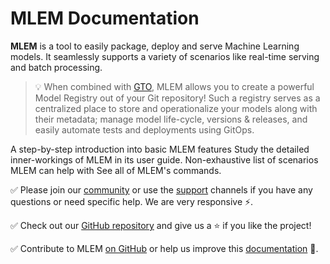 # MLEM Documentation

**MLEM** is a tool to easily package, deploy and serve Machine Learning models.
It seamlessly supports a variety of scenarios like real-time serving and batch processing.

> 💡 When combined with [GTO](https://github.com/iterative/gto), MLEM allows you to create
> a powerful Model Registry out of your Git repository!
> Such a registry serves as a centralized place to store and operationalize your models
> along with their metadata; manage model life-cycle, versions & releases, and easily 
> automate tests and deployments using GitOps.

<cards>

  <card href="/doc/get-started" heading="Get Started">
    A step-by-step introduction into basic MLEM features
  </card>

  <card href="/doc/user-guide" heading="User Guide">
    Study the detailed inner-workings of MLEM in its user guide.
  </card>

  <card href="/doc/use-cases" heading="Use Cases">
    Non-exhaustive list of scenarios MLEM can help with
  </card>

  <card href="/doc/api-reference" heading="API Reference">
    See all of MLEM's commands.
  </card>

</cards>

✅ Please join our [community](/community) or use the [support](/support)
channels if you have any questions or need specific help. We are very responsive
⚡.

✅ Check out our [GitHub repository](https://github.com/iterative/mlem) and give
us a ⭐ if you like the project!

✅ Contribute to MLEM [on GitHub](https://github.com/iterative/mlem) or help us
improve this [documentation](https://github.com/iterative/mlem.ai) 🙏.
